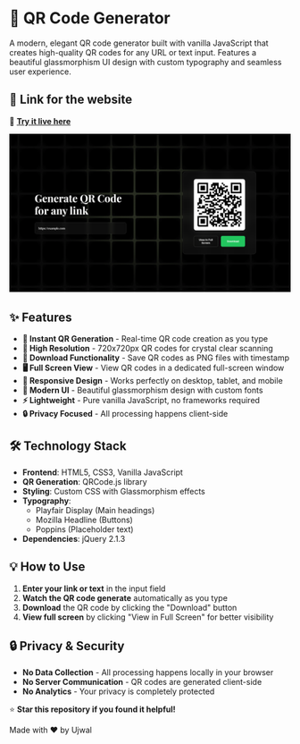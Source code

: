 # 🎯 QR Code Generator

A modern, elegant QR code generator built with vanilla JavaScript that creates high-quality QR codes for any URL or text input. Features a beautiful glassmorphism UI design with custom typography and seamless user experience.

## 🌟 Link for the website

🔗 **[Try it live here](https://ujwal174.github.io/QR-Code-generator/)** 

![QR Code Generator Preview](preview.png)

## ✨ Features

- **🚀 Instant QR Generation** - Real-time QR code creation as you type
- **📱 High Resolution** - 720x720px QR codes for crystal clear scanning
- **💾 Download Functionality** - Save QR codes as PNG files with timestamp
- **🖥️ Full Screen View** - View QR codes in a dedicated full-screen window
- **📱 Responsive Design** - Works perfectly on desktop, tablet, and mobile
- **🎨 Modern UI** - Beautiful glassmorphism design with custom fonts
- **⚡ Lightweight** - Pure vanilla JavaScript, no frameworks required
- **🔒 Privacy Focused** - All processing happens client-side

## 🛠️ Technology Stack

- **Frontend**: HTML5, CSS3, Vanilla JavaScript
- **QR Generation**: QRCode.js library
- **Styling**: Custom CSS with Glassmorphism effects
- **Typography**: 
  - Playfair Display (Main headings)
  - Mozilla Headline (Buttons)
  - Poppins (Placeholder text)
- **Dependencies**: jQuery 2.1.3

## 💡 How to Use

1. **Enter your link or text** in the input field
2. **Watch the QR code generate** automatically as you type
3. **Download** the QR code by clicking the "Download" button
4. **View full screen** by clicking "View in Full Screen" for better visibility

## 🔒 Privacy & Security

- **No Data Collection** - All processing happens locally in your browser
- **No Server Communication** - QR codes are generated client-side
- **No Analytics** - Your privacy is completely protected

⭐ **Star this repository if you found it helpful!**

Made with ❤️ by Ujwal
